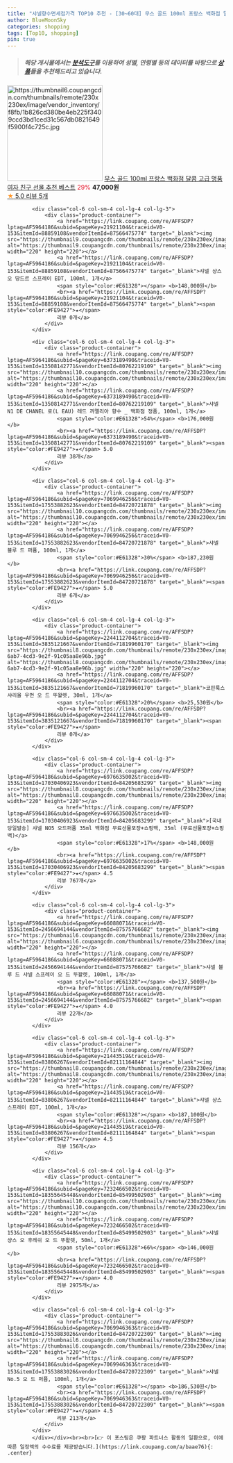 ```yaml
---
title: "샤넬향수면세점가격 TOP10 추천 - [30~60대] 무스 골드 100ml 프랑스 백화점 달콤 고급 명품 여자 친구 선물 추천 베스트"
author: BlueMoonSky
categories: shopping
tags: [Top10, shopping]
pin: true
---
```


> ##### 해당 게시물에서는 [**분석도구**](https://itemscout.io/)를 이용하여 **성별**, **연령별** 등의 데이터를 바탕으로 [**상품**](https://link.coupang.com/a/baae76)들을 추천해드리고 있습니다.
<div class="container"><div class="row">
            <div class="col-6 col-sm-4 col-lg-4 col-lg-3">
                <div class="product-container">
                    <a href="https://link.coupang.com/re/AFFSDP?lptag=AF5964186&subid=&pageKey=1459954378&traceid=V0-153&itemId=2512044286&vendorItemId=70505078635" target="_blank"><img src="https://thumbnail6.coupangcdn.com/thumbnails/remote/230x230ex/image/vendor_inventory/f8fb/1b826cd380be4eb225f3409ccd3bd1ced31c567db0821649f5900f4c725c.jpg" alt="https://thumbnail6.coupangcdn.com/thumbnails/remote/230x230ex/image/vendor_inventory/f8fb/1b826cd380be4eb225f3409ccd3bd1ced31c567db0821649f5900f4c725c.jpg" width="220" height="220"></a>
                    <a href="https://link.coupang.com/re/AFFSDP?lptag=AF5964186&subid=&pageKey=1459954378&traceid=V0-153&itemId=2512044286&vendorItemId=70505078635" target="_blank">무스 골드 100ml 프랑스 백화점 달콤 고급 명품 여자 친구 선물 추천 베스트</a>
                    <span style="color:#E61328">29%</span> <b>47,000원</b>
                    <br><a href="https://link.coupang.com/re/AFFSDP?lptag=AF5964186&subid=&pageKey=1459954378&traceid=V0-153&itemId=2512044286&vendorItemId=70505078635" target="_blank"><span style="color:#FE9427">★</span> 5.0
                    리뷰 5개</a>
                </div>
            </div>
            
            <div class="col-6 col-sm-4 col-lg-4 col-lg-3">
                <div class="product-container">
                    <a href="https://link.coupang.com/re/AFFSDP?lptag=AF5964186&subid=&pageKey=21921104&traceid=V0-153&itemId=88859108&vendorItemId=87566475774" target="_blank"><img src="https://thumbnail9.coupangcdn.com/thumbnails/remote/230x230ex/image/vendor_inventory/51d5/c5a110a61d788b6b7436addcdbe688e2d6d1cf78f73912824b1240c0835e.jpg" alt="https://thumbnail9.coupangcdn.com/thumbnails/remote/230x230ex/image/vendor_inventory/51d5/c5a110a61d788b6b7436addcdbe688e2d6d1cf78f73912824b1240c0835e.jpg" width="220" height="220"></a>
                    <a href="https://link.coupang.com/re/AFFSDP?lptag=AF5964186&subid=&pageKey=21921104&traceid=V0-153&itemId=88859108&vendorItemId=87566475774" target="_blank">샤넬 샹스 오 땅드르 스프레이 EDT, 100ml, 1개</a>
                    <span style="color:#E61328"></span> <b>148,000원</b>
                    <br><a href="https://link.coupang.com/re/AFFSDP?lptag=AF5964186&subid=&pageKey=21921104&traceid=V0-153&itemId=88859108&vendorItemId=87566475774" target="_blank"><span style="color:#FE9427">★</span> 
                    리뷰 0개</a>
                </div>
            </div>
            
            <div class="col-6 col-sm-4 col-lg-4 col-lg-3">
                <div class="product-container">
                    <a href="https://link.coupang.com/re/AFFSDP?lptag=AF5964186&subid=&pageKey=6373189490&traceid=V0-153&itemId=13508142771&vendorItemId=80762219109" target="_blank"><img src="https://thumbnail10.coupangcdn.com/thumbnails/remote/230x230ex/image/vendor_inventory/f907/144c69ae52ce36dd4249fae78774b480418f6c1107d8f6c5856b1b5aeefb.jpg" alt="https://thumbnail10.coupangcdn.com/thumbnails/remote/230x230ex/image/vendor_inventory/f907/144c69ae52ce36dd4249fae78774b480418f6c1107d8f6c5856b1b5aeefb.jpg" width="220" height="220"></a>
                    <a href="https://link.coupang.com/re/AFFSDP?lptag=AF5964186&subid=&pageKey=6373189490&traceid=V0-153&itemId=13508142771&vendorItemId=80762219109" target="_blank">샤넬 N1 DE CHANEL 로(L EAU) 레드 까멜리아 향수 _ 백화점 정품, 100ml, 1개</a>
                    <span style="color:#E61328">54%</span> <b>176,000원</b>
                    <br><a href="https://link.coupang.com/re/AFFSDP?lptag=AF5964186&subid=&pageKey=6373189490&traceid=V0-153&itemId=13508142771&vendorItemId=80762219109" target="_blank"><span style="color:#FE9427">★</span> 5.0
                    리뷰 38개</a>
                </div>
            </div>
            
            <div class="col-6 col-sm-4 col-lg-4 col-lg-3">
                <div class="product-container">
                    <a href="https://link.coupang.com/re/AFFSDP?lptag=AF5964186&subid=&pageKey=7069946256&traceid=V0-153&itemId=17553882623&vendorItemId=84720721878" target="_blank"><img src="https://thumbnail10.coupangcdn.com/thumbnails/remote/230x230ex/image/vendor_inventory/2bdb/503ec94785043fef66c0efea0ce2a14f96d4e2e9115114c443f884ad2e8b.jpg" alt="https://thumbnail10.coupangcdn.com/thumbnails/remote/230x230ex/image/vendor_inventory/2bdb/503ec94785043fef66c0efea0ce2a14f96d4e2e9115114c443f884ad2e8b.jpg" width="220" height="220"></a>
                    <a href="https://link.coupang.com/re/AFFSDP?lptag=AF5964186&subid=&pageKey=7069946256&traceid=V0-153&itemId=17553882623&vendorItemId=84720721878" target="_blank">샤넬 블루 드 퍼퓸, 100ml, 1개</a>
                    <span style="color:#E61328">30%</span> <b>187,230원</b>
                    <br><a href="https://link.coupang.com/re/AFFSDP?lptag=AF5964186&subid=&pageKey=7069946256&traceid=V0-153&itemId=17553882623&vendorItemId=84720721878" target="_blank"><span style="color:#FE9427">★</span> 5.0
                    리뷰 6개</a>
                </div>
            </div>
            
            <div class="col-6 col-sm-4 col-lg-4 col-lg-3">
                <div class="product-container">
                    <a href="https://link.coupang.com/re/AFFSDP?lptag=AF5964186&subid=&pageKey=2244112704&traceid=V0-153&itemId=3835121667&vendorItemId=71819960170" target="_blank"><img src="https://thumbnail8.coupangcdn.com/thumbnails/remote/230x230ex/image/retail/images/2020/09/02/12/3/845d9323-6ab7-4cd3-9e2f-91c05aa8e96b.jpg" alt="https://thumbnail8.coupangcdn.com/thumbnails/remote/230x230ex/image/retail/images/2020/09/02/12/3/845d9323-6ab7-4cd3-9e2f-91c05aa8e96b.jpg" width="220" height="220"></a>
                    <a href="https://link.coupang.com/re/AFFSDP?lptag=AF5964186&subid=&pageKey=2244112704&traceid=V0-153&itemId=3835121667&vendorItemId=71819960170" target="_blank">코핀룩스 샤리올 우먼 오 드 뚜왈렛, 30ml, 1개</a>
                    <span style="color:#E61328">20%</span> <b>25,530원</b>
                    <br><a href="https://link.coupang.com/re/AFFSDP?lptag=AF5964186&subid=&pageKey=2244112704&traceid=V0-153&itemId=3835121667&vendorItemId=71819960170" target="_blank"><span style="color:#FE9427">★</span> 
                    리뷰 0개</a>
                </div>
            </div>
            
            <div class="col-6 col-sm-4 col-lg-4 col-lg-3">
                <div class="product-container">
                    <a href="https://link.coupang.com/re/AFFSDP?lptag=AF5964186&subid=&pageKey=6976635002&traceid=V0-153&itemId=17030406923&vendorItemId=84205683299" target="_blank"><img src="https://thumbnail8.coupangcdn.com/thumbnails/remote/230x230ex/image/vendor_inventory/73f8/01c54b2c3b8c3e3f71ae18b193a28008c92494b6c8b473158225f80192cc.jpg" alt="https://thumbnail8.coupangcdn.com/thumbnails/remote/230x230ex/image/vendor_inventory/73f8/01c54b2c3b8c3e3f71ae18b193a28008c92494b6c8b473158225f80192cc.jpg" width="220" height="220"></a>
                    <a href="https://link.coupang.com/re/AFFSDP?lptag=AF5964186&subid=&pageKey=6976635002&traceid=V0-153&itemId=17030406923&vendorItemId=84205683299" target="_blank">[국내당일발송] 샤넬 NO5 오드퍼퓸 35ml 백화점 무료선물포장+쇼핑백, 35ml (무료선물포장+쇼핑백)</a>
                    <span style="color:#E61328">17%</span> <b>148,000원</b>
                    <br><a href="https://link.coupang.com/re/AFFSDP?lptag=AF5964186&subid=&pageKey=6976635002&traceid=V0-153&itemId=17030406923&vendorItemId=84205683299" target="_blank"><span style="color:#FE9427">★</span> 4.5
                    리뷰 767개</a>
                </div>
            </div>
            
            <div class="col-6 col-sm-4 col-lg-4 col-lg-3">
                <div class="product-container">
                    <a href="https://link.coupang.com/re/AFFSDP?lptag=AF5964186&subid=&pageKey=66088071&traceid=V0-153&itemId=2456694144&vendorItemId=87575766682" target="_blank"><img src="https://thumbnail6.coupangcdn.com/thumbnails/remote/230x230ex/image/vendor_inventory/9f44/15652a618ad1b514a98d05bb980c22ed941d7a4baa6d4e598b01a49abc49.jpg" alt="https://thumbnail6.coupangcdn.com/thumbnails/remote/230x230ex/image/vendor_inventory/9f44/15652a618ad1b514a98d05bb980c22ed941d7a4baa6d4e598b01a49abc49.jpg" width="220" height="220"></a>
                    <a href="https://link.coupang.com/re/AFFSDP?lptag=AF5964186&subid=&pageKey=66088071&traceid=V0-153&itemId=2456694144&vendorItemId=87575766682" target="_blank">샤넬 블루 드 샤넬 스프레이 오 드 뚜왈렛, 100ml, 1개</a>
                    <span style="color:#E61328"></span> <b>137,500원</b>
                    <br><a href="https://link.coupang.com/re/AFFSDP?lptag=AF5964186&subid=&pageKey=66088071&traceid=V0-153&itemId=2456694144&vendorItemId=87575766682" target="_blank"><span style="color:#FE9427">★</span> 4.0
                    리뷰 22개</a>
                </div>
            </div>
            
            <div class="col-6 col-sm-4 col-lg-4 col-lg-3">
                <div class="product-container">
                    <a href="https://link.coupang.com/re/AFFSDP?lptag=AF5964186&subid=&pageKey=21443519&traceid=V0-153&itemId=83806267&vendorItemId=82111164844" target="_blank"><img src="https://thumbnail8.coupangcdn.com/thumbnails/remote/230x230ex/image/vendor_inventory/aab5/4ecb5ba716aa9e0414c03ea2640485d34a7c6427d4afd76ab2317b58eb31.jpg" alt="https://thumbnail8.coupangcdn.com/thumbnails/remote/230x230ex/image/vendor_inventory/aab5/4ecb5ba716aa9e0414c03ea2640485d34a7c6427d4afd76ab2317b58eb31.jpg" width="220" height="220"></a>
                    <a href="https://link.coupang.com/re/AFFSDP?lptag=AF5964186&subid=&pageKey=21443519&traceid=V0-153&itemId=83806267&vendorItemId=82111164844" target="_blank">샤넬 샹스 스프레이 EDT, 100ml, 1개</a>
                    <span style="color:#E61328"></span> <b>187,100원</b>
                    <br><a href="https://link.coupang.com/re/AFFSDP?lptag=AF5964186&subid=&pageKey=21443519&traceid=V0-153&itemId=83806267&vendorItemId=82111164844" target="_blank"><span style="color:#FE9427">★</span> 4.5
                    리뷰 156개</a>
                </div>
            </div>
            
            <div class="col-6 col-sm-4 col-lg-4 col-lg-3">
                <div class="product-container">
                    <a href="https://link.coupang.com/re/AFFSDP?lptag=AF5964186&subid=&pageKey=7232466502&traceid=V0-153&itemId=18355645448&vendorItemId=85499502903" target="_blank"><img src="https://thumbnail10.coupangcdn.com/thumbnails/remote/230x230ex/image/vendor_inventory/0b61/bc9c4eb79ce9379ad24eac0c28097d6c6e879a2cba90b3ea81cea0ec1428.jpg" alt="https://thumbnail10.coupangcdn.com/thumbnails/remote/230x230ex/image/vendor_inventory/0b61/bc9c4eb79ce9379ad24eac0c28097d6c6e879a2cba90b3ea81cea0ec1428.jpg" width="220" height="220"></a>
                    <a href="https://link.coupang.com/re/AFFSDP?lptag=AF5964186&subid=&pageKey=7232466502&traceid=V0-153&itemId=18355645448&vendorItemId=85499502903" target="_blank">샤넬 샹스 오 후레쉬 오 드 뚜왈렛, 50ml, 1개</a>
                    <span style="color:#E61328">66%</span> <b>146,000원</b>
                    <br><a href="https://link.coupang.com/re/AFFSDP?lptag=AF5964186&subid=&pageKey=7232466502&traceid=V0-153&itemId=18355645448&vendorItemId=85499502903" target="_blank"><span style="color:#FE9427">★</span> 4.0
                    리뷰 2975개</a>
                </div>
            </div>
            
            <div class="col-6 col-sm-4 col-lg-4 col-lg-3">
                <div class="product-container">
                    <a href="https://link.coupang.com/re/AFFSDP?lptag=AF5964186&subid=&pageKey=7069946363&traceid=V0-153&itemId=17553883026&vendorItemId=84720722309" target="_blank"><img src="https://thumbnail6.coupangcdn.com/thumbnails/remote/230x230ex/image/vendor_inventory/d900/cf8ee9415b7d0a400ecf46c40d25340990e5f8779a3b07bef84bee5c1de6.jpg" alt="https://thumbnail6.coupangcdn.com/thumbnails/remote/230x230ex/image/vendor_inventory/d900/cf8ee9415b7d0a400ecf46c40d25340990e5f8779a3b07bef84bee5c1de6.jpg" width="220" height="220"></a>
                    <a href="https://link.coupang.com/re/AFFSDP?lptag=AF5964186&subid=&pageKey=7069946363&traceid=V0-153&itemId=17553883026&vendorItemId=84720722309" target="_blank">샤넬 No.5 오 드 퍼퓸, 100ml, 1개</a>
                    <span style="color:#E61328"></span> <b>186,530원</b>
                    <br><a href="https://link.coupang.com/re/AFFSDP?lptag=AF5964186&subid=&pageKey=7069946363&traceid=V0-153&itemId=17553883026&vendorItemId=84720722309" target="_blank"><span style="color:#FE9427">★</span> 4.5
                    리뷰 213개</a>
                </div>
            </div>
            </div></div><br><br>[👉 이 포스팅은 쿠팡 파트너스 활동의 일환으로, 이에 따른 일정액의 수수료를 제공받습니다.](https://link.coupang.com/a/baae76){: .center}